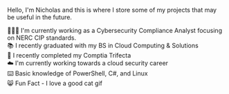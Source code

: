 
Hello, I'm Nicholas and this is where I store some of my projects that may be useful in the future.

👨🏻‍💻 I'm currently working as a Cybersecurity Compliance Analyst focusing on NERC CIP standards. <br />
📚 I recently graduated with my BS in Cloud Computing & Solutions <br />
🔐 I recently completed my Comptia Trifecta <br />
☁️ I'm currently working towards a cloud security career <br />
⌨️ Basic knowledge of PowerShell, C#, and Linux <br />
😸 Fun Fact - I love a good cat gif
